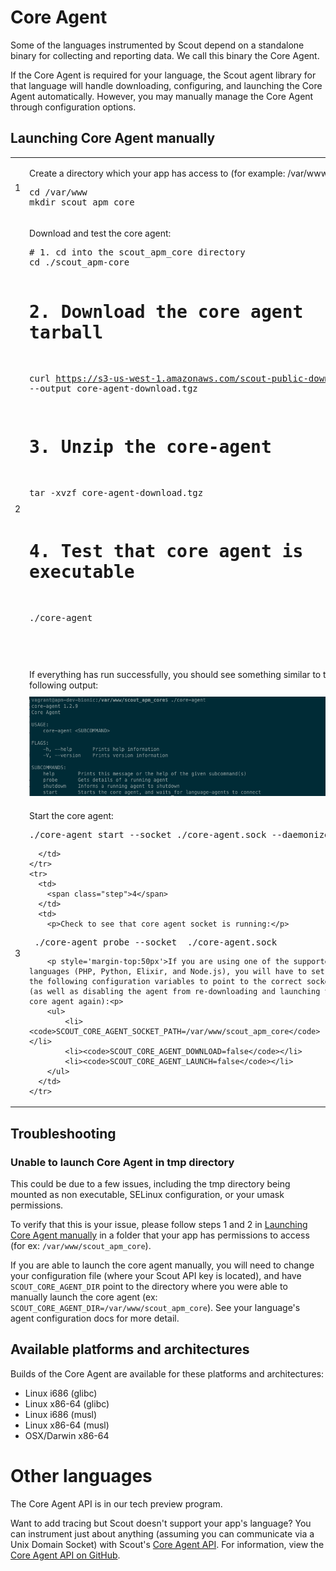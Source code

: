 # Core Agent

Some of the languages instrumented by Scout depend on a standalone binary for collecting and reporting data. We call this binary the Core Agent.

If the Core Agent is required for your language, the Scout agent library for that language will handle downloading, configuring, and launching the Core Agent automatically. However, you may manually manage the Core Agent through configuration options.

## Launching Core Agent manually

<table class="help">
  <tbody>
    <tr>
      <td>
        <span class="step">1</span>
      </td>
      <td>
        <p>Create a directory which your app has access to (for example: /var/www)</p>
<pre style='width:500px'>
cd /var/www
mkdir scout_apm_core
</pre>
      </td>
    </tr>
    <tr>
      <td>
        <span class="step">2</span>
      </td>
      <td>
        <p>Download and test the core agent:</p>
<pre style='width:500px'>
# 1. cd into the scout_apm_core directory
cd ./scout_apm-core

# 2. Download the core agent tarball
curl https://s3-us-west-1.amazonaws.com/scout-public-downloads/apm_core_agent/release/scout_apm_core-latest-x86_64-unknown-linux-gnu.tgz --output core-agent-download.tgz

# 3. Unzip the core-agent
tar -xvzf core-agent-download.tgz

# 4. Test that core agent is executable
./core-agent
</pre>
    <p style='margin-top:60px;margin-bottom:10px'>
    If everything has run successfully, you should see something similar to the following output:
    </p>
    <img src="images/core_agent_info.png" alt="core agent startup info/output"/>
      </td>
    </tr>
    <tr>
      <td>
        <span class="step">3</span>
      </td>
      <td>
        <p>Start the core agent:</p>
<pre style='width:500px'>
./core-agent start --socket ./core-agent.sock --daemonize true
</pre>
      </td>
    </tr>
    <tr>
      <td>
        <span class="step">4</span>
      </td>
      <td>
        <p>Check to see that core agent socket is running:</p>
<pre style='width:500px'>
 ./core-agent probe --socket  ./core-agent.sock
</pre>
        <p style='margin-top:50px'>If you are using one of the supported languages (PHP, Python, Elixir, and Node.js), you will have to set the following configuration variables to point to the correct socket (as well as disabling the agent from re-downloading and launching the core agent again):<p>
        <ul>
            <li><code>SCOUT_CORE_AGENT_SOCKET_PATH=/var/www/scout_apm_core</code></li>
            <li><code>SCOUT_CORE_AGENT_DOWNLOAD=false</code></li>
            <li><code>SCOUT_CORE_AGENT_LAUNCH=false</code></li>
        </ul>
      </td>
    </tr>
  </tbody>
</table>

## Troubleshooting

### Unable to launch Core Agent in tmp directory

This could be due to a few issues, including the tmp directory being mounted as non executable, SELinux configuration, or your umask permissions.

To verify that this is your issue, please follow steps 1 and 2 in [Launching Core Agent manually](#launching-core-agent-manually) in a folder that your app has permissions to access (for ex: `/var/www/scout_apm_core`).

If you are able to launch the core agent manually, you will need to change your configuration file (where your Scout API key is located), and have `SCOUT_CORE_AGENT_DIR` point to the directory where you were able to manually launch the core agent (ex: `SCOUT_CORE_AGENT_DIR=/var/www/scout_apm_core`). See your language's agent configuration docs for more detail.


## Available platforms and architectures

Builds of the Core Agent are available for these platforms and architectures:

* Linux i686 (glibc)
* Linux x86-64 (glibc)
* Linux i686 (musl)
* Linux x86-64 (musl)
* OSX/Darwin x86-64



# Other languages

<aside class="notice">The Core Agent API is in our tech preview program.</aside>

Want to add tracing but Scout doesn't support your app's language? You can instrument just about anything (assuming you can communicate via a Unix Domain Socket) with Scout's [Core Agent API](https://github.com/scoutapp/core-agent-api). For information, view the [Core Agent API on GitHub](https://github.com/scoutapp/core-agent-api).